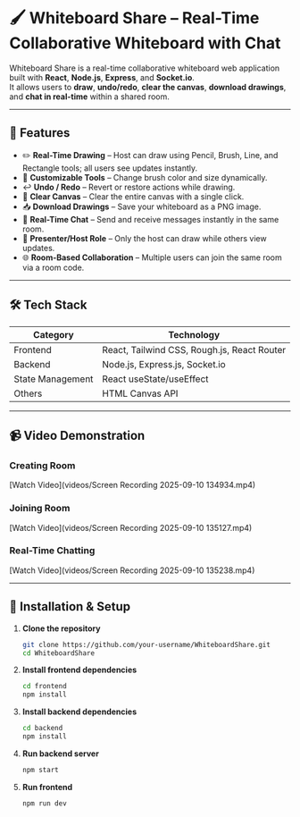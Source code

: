 # 🖌️ Whiteboard Share – Real-Time Collaborative Whiteboard with Chat

Whiteboard Share is a real-time collaborative whiteboard web application built with **React**, **Node.js**, **Express**, and **Socket.io**.  
It allows users to **draw**, **undo/redo**, **clear the canvas**, **download drawings**, and **chat in real-time** within a shared room.

---

## 🚀 Features

- ✏️ **Real-Time Drawing** – Host can draw using Pencil, Brush, Line, and Rectangle tools; all users see updates instantly.
- 🎨 **Customizable Tools** – Change brush color and size dynamically.
- ↩️ **Undo / Redo** – Revert or restore actions while drawing.
- 🧹 **Clear Canvas** – Clear the entire canvas with a single click.
- 📥 **Download Drawings** – Save your whiteboard as a PNG image.
- 💬 **Real-Time Chat** – Send and receive messages instantly in the same room.
- 👤 **Presenter/Host Role** – Only the host can draw while others view updates.
- 🌐 **Room-Based Collaboration** – Multiple users can join the same room via a room code.

---

## 🛠 Tech Stack

| Category        | Technology                        |
|-----------------|----------------------------------|
| Frontend        | React, Tailwind CSS, Rough.js, React Router |
| Backend         | Node.js, Express.js, Socket.io   |
| State Management| React useState/useEffect         |
| Others          | HTML Canvas API                  |

---

## 📹 Video Demonstration

### Creating Room
[Watch Video](videos/Screen Recording 2025-09-10 134934.mp4)

### Joining Room
[Watch Video](videos/Screen Recording 2025-09-10 135127.mp4)

### Real-Time Chatting
[Watch Video](videos/Screen Recording 2025-09-10 135238.mp4)

---

## 🧾 Installation & Setup

1. **Clone the repository**
   ```bash
   git clone https://github.com/your-username/WhiteboardShare.git
   cd WhiteboardShare

2. **Install frontend dependencies**
   ```bash
   cd frontend
   npm install
3. **Install backend dependencies**
   ```bash
   cd backend
   npm install
4. **Run backend server**
   ```bash
   npm start
5. **Run frontend**

   ```bash
   npm run dev